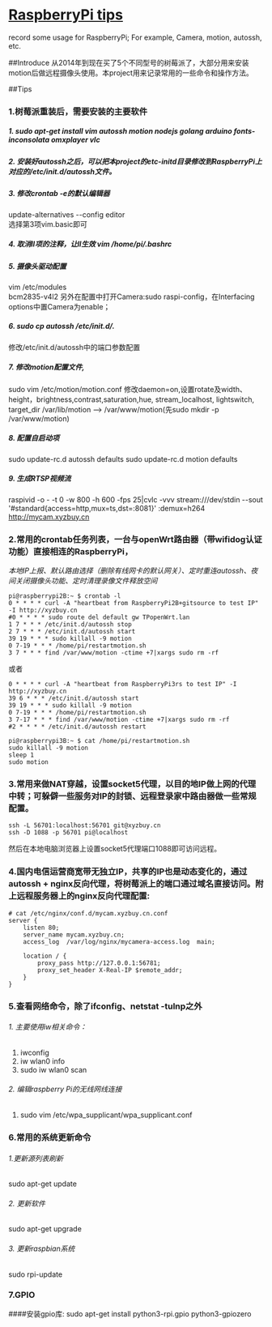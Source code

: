 # [RaspberryPi tips](https://github.com/lizpcarl/RaspberryPi-tips)
record some usage for RaspberryPi; For example,  Camera, motion, autossh, etc.

##Introduce
从2014年到现在买了5个不同型号的树莓派了，大部分用来安装motion后做远程摄像头使用。本project用来记录常用的一些命令和操作方法。

##Tips
### 1.树莓派重装后，需要安装的主要软件
##### 1. sudo apt-get install  vim autossh motion nodejs golang arduino fonts-inconsolata omxplayer vlc
##### 2. 安装好autossh之后，可以把本project的etc-initd目录修改到RaspberryPi上对应的/etc/init.d/autossh文件。
##### 3. 修改crontab -e的默认编辑器  
update-alternatives --config editor  
选择第3项vim.basic即可
##### 4. 取消ll项的注释，让ll生效 vim /home/pi/.bashrc
##### 5. 摄像头驱动配置
vim /etc/modules  
bcm2835-v4l2
另外在配置中打开Camera:sudo raspi-config，在Interfacing options中置Camera为enable；
##### 6. sudo cp autossh /etc/init.d/.  
修改/etc/init.d/autossh中的端口参数配置  
##### 7. 修改motion配置文件,
sudo vim /etc/motion/motion.conf
修改daemon=on,设置rotate及width、height，brightness,contrast,saturation,hue, stream_localhost, lightswitch, 
target_dir /var/lib/motion --> /var/www/motion(先sudo mkdir -p /var/www/motion)
##### 8. 配置自启动项
sudo update-rc.d autossh defaults
sudo update-rc.d motion defaults
##### 9. 生成RTSP视频流
raspivid -o - -t 0 -w 800 -h 600 -fps 25|cvlc -vvv stream:///dev/stdin --sout '#standard{access=http,mux=ts,dst=:8081}' :demux=h264 http://mycam.xyzbuy.cn

### 2.常用的crontab任务列表，一台与openWrt路由器（带wifidog认证功能）直接相连的RaspberryPi，
*本地IP上报、默认路由选择（删除有线网卡的默认网关）、定时重连autossh、夜间关闭摄像头功能、定时清理录像文件释放空间*

```
pi@raspberrypi2B:~ $ crontab -l
0 * * * * curl -A "heartbeat from RaspberryPi2B+gitsource to test IP" -I http://xyzbuy.cn
#0 * * * * sudo route del default gw TPopenWrt.lan 
1 7 * * * /etc/init.d/autossh stop  
2 7 * * * /etc/init.d/autossh start
39 19 * * * sudo killall -9 motion
0 7-19 * * * /home/pi/restartmotion.sh
3 7 * * * find /var/www/motion -ctime +7|xargs sudo rm -rf
```
或者
```
0 * * * * curl -A "heartbeat from RaspberryPi3rs to test IP" -I http://xyzbuy.cn
39 6 * * * /etc/init.d/autossh start
39 19 * * * sudo killall -9 motion
0 7-19 * * * /home/pi/restartmotion.sh
3 7-17 * * * find /var/www/motion -ctime +7|xargs sudo rm -rf
#2 * * * * /etc/init.d/autossh restart
```
```
pi@raspberrypi3B:~ $ cat /home/pi/restartmotion.sh
sudo killall -9 motion
sleep 1
sudo motion
```

### 3.常用来做NAT穿越，设置socket5代理，以目的地IP做上网的代理中转；可躲僻一些服务对IP的封锁、远程登录家中路由器做一些常规配置。
```
ssh -L 56701:localhost:56701 git@xyzbuy.cn
ssh -D 1088 -p 56701 pi@localhost
```
然后在本地电脑浏览器上设置socket5代理端口1088即可访问远程。

### 4.国内电信运营商宽带无独立IP，共享的IP也是动态变化的，通过autossh + nginx反向代理，将树莓派上的端口通过域名直接访问。附上远程服务器上的nginx反向代理配置:
```
# cat /etc/nginx/conf.d/mycam.xyzbuy.cn.conf
server {
    listen 80;
    server_name mycam.xyzbuy.cn;
    access_log  /var/log/nginx/mycamera-access.log  main;

    location / {
        proxy_pass http://127.0.0.1:56781;
        proxy_set_header X-Real-IP $remote_addr;
    }
}
```

### 5.查看网络命令，除了ifconfig、netstat -tulnp之外
###### 1. 主要使用iw相关命令：
1. iwconfig
2. iw wlan0 info
3. sudo iw wlan0 scan

###### 2. 编辑raspberry Pi的无线网线连接
1. sudo vim /etc/wpa_supplicant/wpa_supplicant.conf


### 6.常用的系统更新命令
###### 1.更新源列表刷新
sudo apt-get update
###### 2. 更新软件
sudo apt-get upgrade
###### 3. 更新raspbian系统
sudo rpi-update

### 7.GPIO
####安装gpio库:
sudo apt-get install python3-rpi.gpio python3-gpiozero